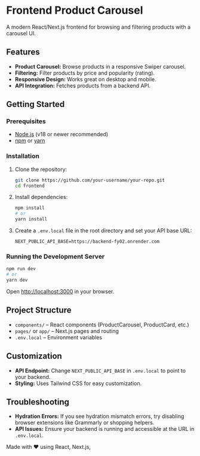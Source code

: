# Frontend Product Carousel

A modern React/Next.js frontend for browsing and filtering products with a carousel UI.

## Features

- **Product Carousel:** Browse products in a responsive Swiper carousel.
- **Filtering:** Filter products by price and popularity (rating).
- **Responsive Design:** Works great on desktop and mobile.
- **API Integration:** Fetches products from a backend API.

## Getting Started


### Prerequisites

- [Node.js](https://nodejs.org/) (v18 or newer recommended)
- [npm](https://www.npmjs.com/) or [yarn](https://yarnpkg.com/)

### Installation

1. Clone the repository:

   ```bash
   git clone https://github.com/your-username/your-repo.git
   cd frontend
   ```

2. Install dependencies:

   ```bash
   npm install
   # or
   yarn install
   ```

3. Create a `.env.local` file in the root directory and set your API base URL:

   ```
   NEXT_PUBLIC_API_BASE=https://backend-fy02.onrender.com
   ```

### Running the Development Server

```bash
npm run dev
# or
yarn dev
```

Open [http://localhost:3000](http://localhost:3000) in your browser.

## Project Structure

- `components/` – React components (ProductCarousel, ProductCard, etc.)
- `pages/` or `app/` – Next.js pages and routing
- `.env.local` – Environment variables

## Customization

- **API Endpoint:** Change `NEXT_PUBLIC_API_BASE` in `.env.local` to point to your backend.
- **Styling:** Uses Tailwind CSS for easy customization.

## Troubleshooting

- **Hydration Errors:** If you see hydration mismatch errors, try disabling browser extensions like Grammarly or shopping helpers.
- **API Issues:** Ensure your backend is running and accessible at the URL in `.env.local`.



Made with ❤️ using React, Next.js,